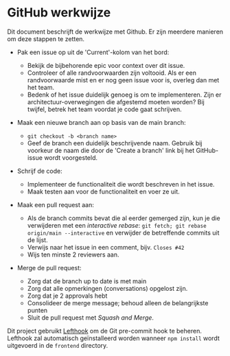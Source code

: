 # GitHub werkwijze

Dit document beschrijft de werkwijze met Github. Er zijn meerdere manieren om deze stappen te zetten. 

- Pak een issue op uit de 'Current'-kolom van het bord:
    - Bekijk de bijbehorende epic voor context over dit issue.
    - Controleer of alle randvoorwaarden zijn voltooid. Als er een randvoorwaarde mist en er nog geen issue voor is,
      overleg dan met het team.
    - Bedenk of het issue duidelijk genoeg is om te implementeren.
      Zijn er architectuur-overwegingen die afgestemd moeten worden?
      Bij twijfel, betrek het team voordat je code gaat schrijven.

- Maak een nieuwe branch aan op basis van de main branch:
    - `git checkout -b <branch name>`
    - Geef de branch een duidelijk beschrijvende naam.
      Gebruik bij voorkeur de naam die door de 'Create a branch'
      link bij het GitHub-issue wordt voorgesteld.

- Schrijf de code:
    - Implementeer de functionaliteit die wordt beschreven in het issue.
    - Maak testen aan voor de functionaliteit en voer ze uit.

- Maak een pull request aan:
    - Als de branch commits bevat die al eerder gemerged zijn, kun je die verwijderen met een _interactive rebase_:
      `git fetch; git rebase origin/main --interactive` en verwijder de betreffende commits uit de lijst.
    - Verwijs naar het issue in een comment, bijv. `Closes #42`
    - Wijs ten minste 2 reviewers aan.

- Merge de pull request:
    - Zorg dat de branch up to date is met main
    - Zorg dat alle opmerkingen (conversations) opgelost zijn.
    - Zorg dat je 2 approvals hebt
    - Consolideer de merge message; behoud alleen de belangrijkste punten
    - Sluit de pull request met *Squash and Merge*.

Dit project gebruikt [Lefthook] om de Git pre-commit hook te beheren. Lefthook zal
automatisch geïnstalleerd worden wanneer `npm install` wordt uitgevoerd in de `frontend`
directory.

[Lefthook]: https://github.com/evilmartians/lefthook
